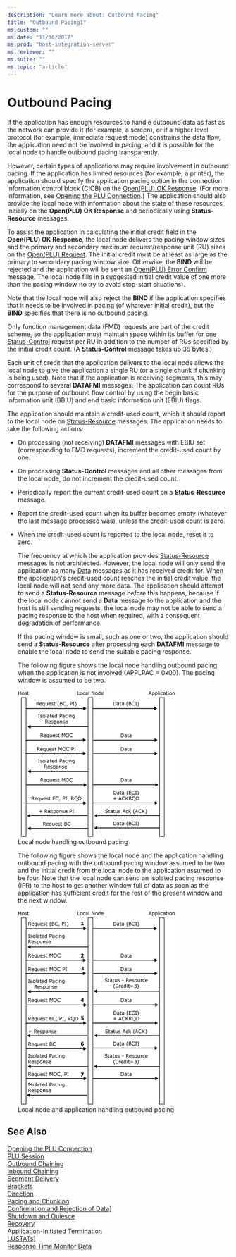 ```yaml
---
description: "Learn more about: Outbound Pacing"
title: "Outbound Pacing1"
ms.custom: ""
ms.date: "11/30/2017"
ms.prod: "host-integration-server"
ms.reviewer: ""
ms.suite: ""
ms.topic: "article"
---
```

# Outbound Pacing
If the application has enough resources to handle outbound data as fast as the network can provide it (for example, a screen), or if a higher level protocol (for example, immediate request mode) constrains the data flow, the application need not be involved in pacing, and it is possible for the local node to handle outbound pacing transparently.  
  
 However, certain types of applications may require involvement in outbound pacing. If the application has limited resources (for example, a printer), the application should specify the application pacing option in the connection information control block (CICB) on the [Open(PLU) OK Response](./open-plu-oresponse2.md). (For more information, see [Opening the PLU Connection](../core/opening-the-plu-connection1.md).) The application should also provide the local node with information about the state of these resources initially on the **Open(PLU) OK Response** and periodically using **Status-Resource** messages.  
  
 To assist the application in calculating the initial credit field in the **Open(PLU) OK Response**, the local node delivers the pacing window sizes and the primary and secondary maximum request/response unit (RU) sizes on the [Open(PLU) Request](./open-plu-request2.md). The initial credit must be at least as large as the primary to secondary pacing window size. Otherwise, the **BIND** will be rejected and the application will be sent an [Open(PLU) Error Confirm](./open-plu-error-confirm2.md) message. The local node fills in a suggested initial credit value of one more than the pacing window (to try to avoid stop-start situations).  
  
 Note that the local node will also reject the **BIND** if the application specifies that it needs to be involved in pacing (of whatever initial credit), but the **BIND** specifies that there is no outbound pacing.  
  
 Only function management data (FMD) requests are part of the credit scheme, so the application must maintain space within its buffer for one [Status-Control](./status-control1.md) request per RU in addition to the number of RUs specified by the initial credit count. (A **Status-Control** message takes up 36 bytes.)  
  
 Each unit of credit that the application delivers to the local node allows the local node to give the application a single RU (or a single chunk if chunking is being used). Note that if the application is receiving segments, this may correspond to several **DATAFMI** messages. The application can count RUs for the purpose of outbound flow control by using the begin basic information unit (BBIU) and end basic information unit (EBIU) flags.  
  
 The application should maintain a credit-used count, which it should report to the local node on [Status-Resource](./status-resource1.md) messages. The application needs to take the following actions:  
  
- On processing (not receiving) **DATAFMI** messages with EBIU set (corresponding to FMD requests), increment the credit-used count by one.  
  
- On processing **Status-Control** messages and all other messages from the local node, do not increment the credit-used count.  
  
- Periodically report the current credit-used count on a **Status-Resource** message.  
  
- Report the credit-used count when its buffer becomes empty (whatever the last message processed was), unless the credit-used count is zero.  
  
- When the credit-used count is reported to the local node, reset it to zero.  
  
  The frequency at which the application provides [Status-Resource](./status-resource1.md) messages is not architected. However, the local node will only send the application as many [Data](./data1.md) messages as it has received credit for. When the application's credit-used count reaches the initial credit value, the local node will not send any more data. The application should attempt to send a **Status-Resource** message before this happens, because if the local node cannot send a **Data** message to the application and the host is still sending requests, the local node may not be able to send a pacing response to the host when required, with a consequent degradation of performance.  
  
  If the pacing window is small, such as one or two, the application should send a **Status-Resource** after processing each **DATAFMI** message to enable the local node to send the suitable pacing response.  
  
  The following figure shows the local node handling outbound pacing when the application is not involved (APPLPAC = 0x00). The pacing window is assumed to be two.  
  
  ![Image that shows a local node handling outbound pacing.](../core/media/his-32703o.gif "his_32703o")  
  Local node handling outbound pacing  
  
  The following figure shows the local node and the application handling outbound pacing with the outbound pacing window assumed to be two and the initial credit from the local node to the application assumed to be four. Note that the local node can send an isolated pacing response (IPR) to the host to get another window full of data as soon as the application has sufficient credit for the rest of the present window and the next window.  
  
  ![Image that shows a local node and application handling outbound pacing.](../core/media/his-32703oa.gif "his_32703oa")  
  Local node and application handling outbound pacing  
  
## See Also  
 [Opening the PLU Connection](../core/opening-the-plu-connection1.md)   
 [PLU Session](../core/plu-session2.md)   
 [Outbound Chaining](../core/outbound-chaining2.md)   
 [Inbound Chaining](../core/inbound-chaining1.md)   
 [Segment Delivery](../core/segment-delivery1.md)   
 [Brackets](../core/brackets1.md)   
 [Direction](../core/direction1.md)   
 [Pacing and Chunking](../core/pacing-and-chunking1.md)   
 [Confirmation and Rejection of Data\]](../core/confirmation-and-rejection-of-data]1.md)   
 [Shutdown and Quiesce](../core/shutdown-and-quiesce1.md)   
 [Recovery](../core/recovery1.md)   
 [Application-Initiated Termination](../core/application-initiated-termination1.md)   
 [LUSTATs\]](../core/lustats]1.md)   
 [Response Time Monitor Data](../core/response-time-monitor-data1.md)
